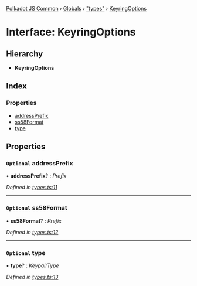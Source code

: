 [Polkadot JS Common](../README.md) › [Globals](../globals.md) › ["types"](../modules/_types_.md) › [KeyringOptions](_types_.keyringoptions.md)

# Interface: KeyringOptions

## Hierarchy

* **KeyringOptions**

## Index

### Properties

* [addressPrefix](_types_.keyringoptions.md#optional-addressprefix)
* [ss58Format](_types_.keyringoptions.md#optional-ss58format)
* [type](_types_.keyringoptions.md#optional-type)

## Properties

### `Optional` addressPrefix

• **addressPrefix**? : *Prefix*

*Defined in [types.ts:11](https://github.com/polkadot-js/common/blob/bf5ba0f4/packages/keyring/src/types.ts#L11)*

___

### `Optional` ss58Format

• **ss58Format**? : *Prefix*

*Defined in [types.ts:12](https://github.com/polkadot-js/common/blob/bf5ba0f4/packages/keyring/src/types.ts#L12)*

___

### `Optional` type

• **type**? : *KeypairType*

*Defined in [types.ts:13](https://github.com/polkadot-js/common/blob/bf5ba0f4/packages/keyring/src/types.ts#L13)*
